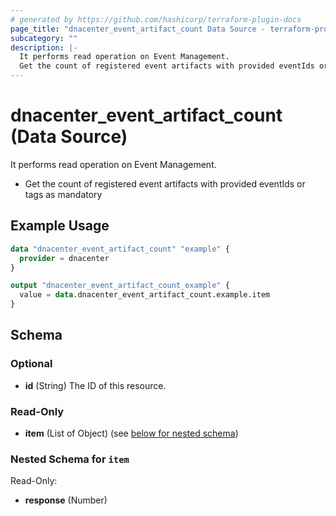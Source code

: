 ```yaml
---
# generated by https://github.com/hashicorp/terraform-plugin-docs
page_title: "dnacenter_event_artifact_count Data Source - terraform-provider-dnacenter"
subcategory: ""
description: |-
  It performs read operation on Event Management.
  Get the count of registered event artifacts with provided eventIds or tags as mandatory
---
```


# dnacenter_event_artifact_count (Data Source)

It performs read operation on Event Management.

- Get the count of registered event artifacts with provided eventIds or tags as mandatory

## Example Usage

```terraform
data "dnacenter_event_artifact_count" "example" {
  provider = dnacenter
}

output "dnacenter_event_artifact_count_example" {
  value = data.dnacenter_event_artifact_count.example.item
}
```

<!-- schema generated by tfplugindocs -->
## Schema

### Optional

- **id** (String) The ID of this resource.

### Read-Only

- **item** (List of Object) (see [below for nested schema](#nestedatt--item))

<a id="nestedatt--item"></a>
### Nested Schema for `item`

Read-Only:

- **response** (Number)


